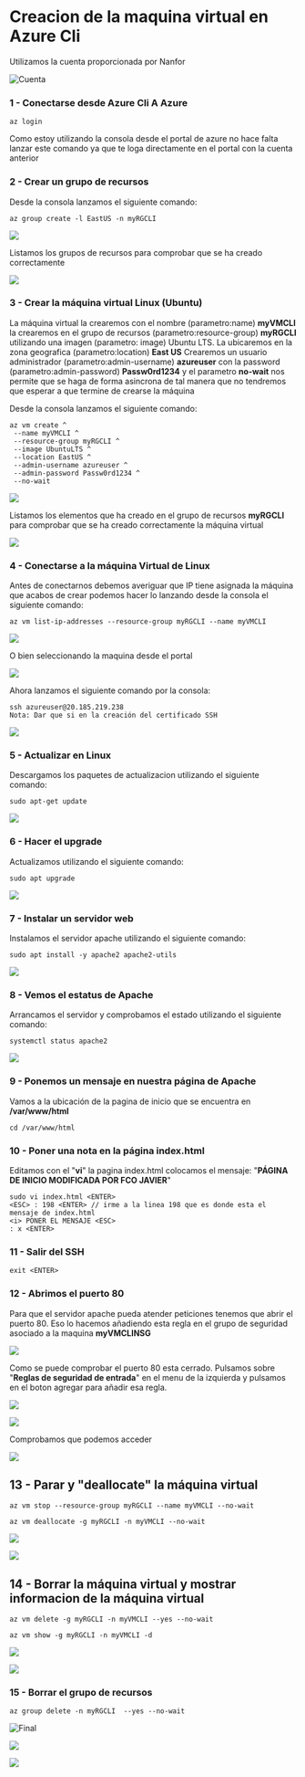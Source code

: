 # Creacion de la maquina virtual en Azure Cli

Utilizamos la cuenta proporcionada por Nanfor



![Cuenta](\img\Cuenta.jpg)





### 1 - Conectarse desde Azure Cli A Azure

```
az login
```

Como estoy utilizando la consola desde el portal de azure no hace falta lanzar este comando ya que te loga directamente en el portal con la cuenta anterior

### 2 - Crear un grupo de recursos

Desde la consola lanzamos el siguiente comando:

```
az group create -l EastUS -n myRGCLI 
```

![](.\img\GrupoRecursos1.jpg)



Listamos los grupos de recursos para comprobar que se ha creado correctamente

![](.\img\GrupoRecursos2.jpg)

### 3 - Crear la máquina virtual Linux (Ubuntu)

La máquina virtual la crearemos con el nombre (parametro:name) **myVMCLI** la crearemos en el grupo de recursos (parametro:resource-group) **myRGCLI** utilizando una imagen (parametro: image) Ubuntu LTS. La ubicaremos en la zona geografica (parametro:location) **East US** Crearemos un usuario administrador (parametro:admin-username) **azureuser** con la password (parametro:admin-password) **Passw0rd1234** y el parametro **no-wait** nos permite que se haga de forma asincrona de tal manera que no tendremos que esperar a que termine de crearse la máquina

Desde la consola lanzamos el siguiente comando:

```
az vm create ^
 --name myVMCLI ^
 --resource-group myRGCLI ^
 --image UbuntuLTS ^
 --location EastUS ^
 --admin-username azureuser ^
 --admin-password Passw0rd1234 ^
 --no-wait
```



![](.\img\CrearMaquinaVirtual1.jpg)



Listamos los elementos que ha creado en el grupo de recursos **myRGCLI** para comprobar que se ha creado correctamente la máquina virtual

![](.\img\CrearMaquinaVirtual2.jpg)



### 4 - Conectarse a la máquina Virtual de Linux

Antes de conectarnos debemos averiguar que IP tiene asignada la máquina que acabos de crear podemos hacer lo lanzando desde la consola el siguiente comando:	

``` 
az vm list-ip-addresses --resource-group myRGCLI --name myVMCLI
```

![](.\img\IP1.jpg)



O bien seleccionando la maquina desde el portal

![](.\img\IP2.jpg)

Ahora lanzamos el siguiente comando por la consola:

```
ssh azureuser@20.185.219.238
Nota: Dar que si en la creación del certificado SSH
```

![](.\img\Conectarse.jpg)

### 5 - Actualizar en Linux

Descargamos los paquetes de actualizacion utilizando el siguiente comando:

```
sudo apt-get update
```

![](.\img\Update.jpg)

### 6 - Hacer el upgrade

Actualizamos utilizando el siguiente comando:

```
sudo apt upgrade
```

![](.\img\actualizar.jpg)



### 7 - Instalar un servidor web

Instalamos el servidor apache utilizando el siguiente comando:

```
sudo apt install -y apache2 apache2-utils
```

![](.\img\Apache.jpg)

### 8 - Vemos el estatus de Apache

Arrancamos el servidor y comprobamos el estado utilizando el siguiente comando:

```
systemctl status apache2
```



![](.\img\statusApache.jpg)



### 9 - Ponemos un mensaje en nuestra página de Apache

Vamos a la ubicación de la pagina de inicio que se encuentra en **/var/www/html**

```
cd /var/www/html
```



### 10 - Poner una nota en la página index.html

Editamos con el "**vi**" la pagina index.html colocamos el mensaje: "**PÁGINA DE INICIO MODIFICADA POR FCO JAVIER**"

```
sudo vi index.html <ENTER>
<ESC> : 198 <ENTER> // irme a la linea 198 que es donde esta el mensaje de index.html
<i> PONER EL MENSAJE <ESC>
: x <ENTER>

```



### 11 - Salir del SSH

```
exit <ENTER>
```



### 12 - Abrimos el puerto 80 

Para que el servidor apache pueda atender peticiones tenemos que abrir el puerto 80. Eso lo hacemos añadiendo esta regla en el grupo de seguridad asociado a la maquina **myVMCLINSG**

![](.\img\80Off.jpg)

Como se puede comprobar el puerto 80 esta cerrado. Pulsamos sobre "**Reglas de seguridad de entrada**" en el menu de la izquierda y pulsamos en el boton agregar para añadir esa regla.



![](.\img\Regla.jpg)





![](.\img\ReglaCreada.jpg)



Comprobamos que podemos acceder

![](.\img\PaginaInicio.jpg)



## 13 - Parar y "deallocate" la máquina virtual

```
az vm stop --resource-group myRGCLI --name myVMCLI --no-wait
```

```
az vm deallocate -g myRGCLI -n myVMCLI --no-wait
```



![](.\img\StopDeallocate.jpg)



![](.\img\StopDeallocate2.jpg)



## 14 - Borrar la máquina virtual y mostrar informacion de la máquina virtual

```
az vm delete -g myRGCLI -n myVMCLI --yes --no-wait
```

```
az vm show -g myRGCLI -n myVMCLI -d
```



![](.\img\Borrar.jpg)



![](.\img\Borrar1.jpg)



### 15 - Borrar el grupo de recursos

```
az group delete -n myRGCLI  --yes --no-wait
```

![Final](D:\AZ900\Tarea\img\Final.jpg)

![](.\img\BorrarRG.jpg)



![](D:\AZ900\Tarea\img\Final.jpg)

